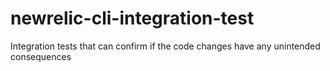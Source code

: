 # newrelic-cli-integration-test
Integration tests that can confirm if the code changes have any unintended consequences
